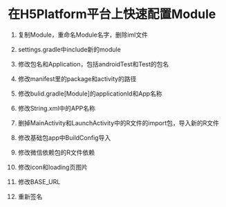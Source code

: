 # 在H5Platform平台上快速配置Module

1. 复制Module，重命名Module名字，删除iml文件

2. settings.gradle中include新的module

3. 修改包名和Application，包括androidTest和Test的包名

4. 修改manifest里的package和activity的路径

5. 修改bulid.gradle[Module]的applicationId和App名称

6. 修改String.xml中的APP名称

7. 删掉MainActivity和LaunchActivity中的R文件的import包，导入新的R文件

8. 修改基础包app中BuildConfig导入

9. 修改微信依赖包的R文件依赖

10. 修改icon和loading页图片

11. 修改BASE_URL

12. 重新签名

